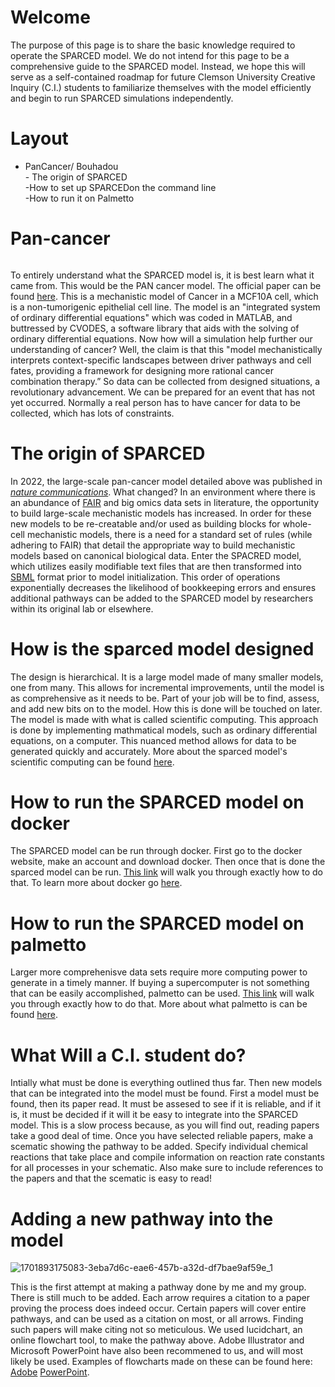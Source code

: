 # Welcome
The purpose of this page is to share the basic knowledge required to operate the SPARCED model. We do not intend for this page to be a comprehensive guide to the SPARCED model. Instead, we hope this will serve as a self-contained roadmap for future Clemson University Creative Inquiry (C.I.) students to familiarize themselves with the model efficiently and begin to run SPARCED simulations independently.
# Layout
- PanCancer/ Bouhadou <br /> - The origin of SPARCED <br /> -How to set up SPARCEDon the command line <br /> -How to run it on Palmetto
#  Pan-cancer <h6> 
To entirely understand what the SPARCED model is, it is best learn what it came from.  This would be the PAN cancer model.  The official paper can be found [here](https://www.ncbi.nlm.nih.gov/pmc/articles/PMC5886578/).  This is a mechanistic model of Cancer in a MCF10A cell, which is a non-tumorigenic epithelial cell line.  The model is an "integrated system of ordinary differential equations"  which was coded in MATLAB, and buttressed by CVODES, a software library that aids with the solving of ordinary differential equations.  Now how will a simulation help further our understanding of cancer?  Well, the claim is that this "model mechanistically interprets context-specific landscapes between driver pathways and cell fates, providing a framework for designing more rational cancer combination therapy.”  So data can be collected from designed situations, a revolutionary advancement.  We can be prepared for an event that has not yet occurred.  Normally a real person has to have cancer for data to be collected, which has lots of constraints.  

# The origin of SPARCED
In 2022, the large-scale pan-cancer model detailed above was published in [*nature communications*](https://www.nature.com/articles/s41467-022-31138-1). What changed? In an environment where there is an abundance of [FAIR](https://www.go-fair.org/fair-principles/) and big omics data sets in literature, the opportunity to build large-scale mechanistic models has increased.  In order for these new models to be re-creatable and/or used as building blocks for whole-cell mechanistic models, there is a need for a standard set of rules (while adhering to FAIR) that detail the appropriate way to build mechanistic models based on canonical biological data.  Enter the SPACRED model, which utilizes easily modifiable text files that are then transformed into [SBML](https://sbml.org/) format prior to model initialization.  This order of operations exponentially decreases the likelihood of bookkeeping errors and ensures additional pathways can be added to the SPARCED model by researchers within its original lab or elsewhere.   


# How is the sparced model designed 
The design is hierarchical.  It is a large model made of many smaller models, one from many.  This allows for incremental improvements, until the model is as comprehensive as it needs to be.  Part of your job will be to find, assess, and add new bits on to the model.  How this is done will be touched on later.  The model is made with what is called scientific computing.  This approach is done by implementing mathmatical models, such as ordinary differential equations, on a computer.  This nuanced method allows for data to be generated quickly and accurately.  More about the sparced model's scientific computing can be found [here](https://docs.google.com/presentation/d/1-BdB6zB-agxxQZO4oOsBik_GF07Yeu2AvfM71NwmMIA/edit#slide=id.g2850f5059d4_0_10).


# How to run the SPARCED model on docker
The SPARCED model can be run through docker.  First go to the docker website, make an account and download docker.  Then once that is done the sparced model can be run.  [This link](https://youtu.be/TpziboQm0qs) will walk you through exactly how to do that.  To learn more about docker go [here](https://www.docker.com/resources/what-container/).

# How to run the SPARCED model on palmetto
Larger more comprehenisve data sets require more computing power to generate in a timely manner.  If buying a supercomputer is not something that can be easily accomplished, palmetto can be used. [This link](https://docs.google.com/presentation/d/1Doqqxc7U7tEDwjnZbUdJFkDByoTOyPUZQHn0qXMnG3g/edit#slide=id.p) will walk you through exactly how to do that.  More about what palmetto is can be found [here](https://docs.rcd.clemson.edu/palmetto/about/).

# What Will a C.I. student do?
Intially what must be done is everything outlined thus far.  Then new models that can be integrated into the model must be found.  First a model must be found, then its paper read.  It must be assesed to see if it is reliable, and if it is, it must be decided if it will it be easy to integrate into the SPARCED model.  This is a slow process because, as you will find out, reading papers take a good deal of time. Once you have selected reliable papers, make a scematic showing the pathway to be added. Specify individual chemical reactions that take place and compile information on reaction rate constants for all processes in your schematic. Also make sure to include references to the papers and that the scematic is easy to read!

# Adding a new pathway into the model
![1701893175083-3eba7d6c-eae6-457b-a32d-df7bae9af59e_1](https://github.com/Chubbysoap/Sparced-intro/assets/18647080/adc39f43-9f20-484a-818c-8339eb2ece67)

 This is the first attempt at making a pathway done by me and my group.  There is still much to be added.  Each arrow requires a citation to a paper proving the process does indeed occur.  Certain papers will cover entire pathways, and can be used as a citation on most, or all arrows.  Finding such papers will make citing not so meticulous.  We used lucidchart, an online flowchart tool, to make the pathway above.  Adobe Illustrator and Microsoft PowerPoint have also been recommened to us, and will most likely be used.  Examples of flowcharts made on these can be found here: [Adobe](https://stock.adobe.com/search/templates?k=flowchart) [PowerPoint](https://slidemodel.com/templates/tag/flow-chart/).

